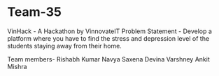 # Team-35
VinHack - A Hackathon by VinnovateIT
Problem Statement - 
Develop a platform where you have to find the stress and depression level of the students staying away from their home.

Team members-
Rishabh Kumar
Navya Saxena
Devina Varshney
Ankit Mishra 
